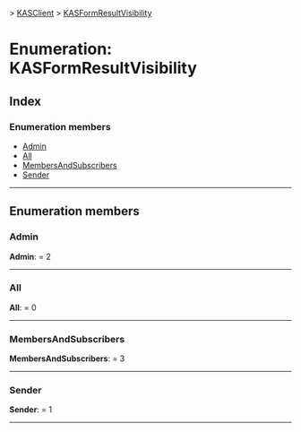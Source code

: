 [](../README.md) > [KASClient](../modules/kasclient.md) > [KASFormResultVisibility](../enums/kasclient.kasformresultvisibility.md)

# Enumeration: KASFormResultVisibility

## Index

### Enumeration members

* [Admin](kasclient.kasformresultvisibility.md#admin)
* [All](kasclient.kasformresultvisibility.md#all)
* [MembersAndSubscribers](kasclient.kasformresultvisibility.md#membersandsubscribers)
* [Sender](kasclient.kasformresultvisibility.md#sender)

---

## Enumeration members

<a id="admin"></a>

###  Admin

**Admin**:  = 2

___
<a id="all"></a>

###  All

**All**:  = 0

___
<a id="membersandsubscribers"></a>

###  MembersAndSubscribers

**MembersAndSubscribers**:  = 3

___
<a id="sender"></a>

###  Sender

**Sender**:  = 1

___


